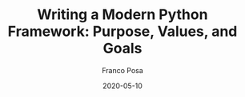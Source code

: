 ---
layout: project-post
title: "Writing a Modern Python Framework: Purpose, Values, and Goals"
slug: purpose-values-goals
description: "Does the world need another Python framework in 2020?"
date: 2020-05-10
author: Franco Posa
order_number: 1
---
